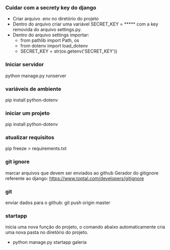 ### Cuidar com a secrety key do django
- Criar arquivo .env no diretório do projeto
- Dentro do arquivo criar uma variável SECRET_KEY = ***** com a key removida do arquivo settings.py.
- Dentro do arquivo settings importar:
   * from pathlib import Path, os 
   * from dotenv import load_dotenv
   * SECRET_KEY = str(os.getenv('SECRET_KEY'))

### Iniciar servidor
python manage.py runserver

### variáveis de ambiente
pip install python-dotenv

### iniciar um projeto
pip install python-dotenv

### atualizar requisitos
pip freeze > requirements.txt

### git ignore
marcar arquivos que devem ser enviados ao github
Gerador do gitignore referente ao django: https://www.toptal.com/developers/gitignore

### git
enviar dados para o github: git push origin master

### startapp
inicia uma nova função do projeto, o comando abaixo automaticamente cria uma nova pasta no diretório do projeto.
* python manage.py startapp galeria